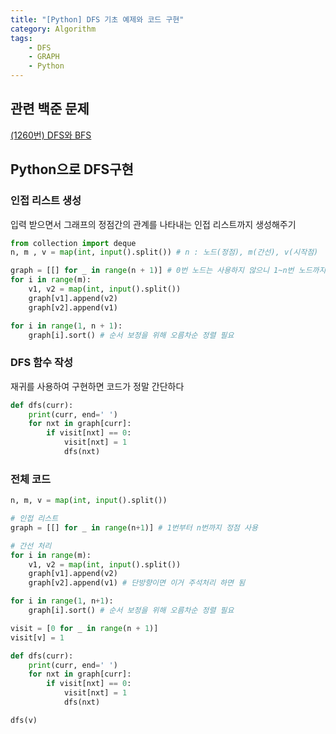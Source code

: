 ```yaml
---
title: "[Python] DFS 기초 예제와 코드 구현"
category: Algorithm
tags:
    - DFS
    - GRAPH
    - Python
---
```

## 관련 백준 문제
[(1260번) DFS와 BFS](https://www.acmicpc.net/problem/1260)   

## Python으로 DFS구현
### 인접 리스트 생성
입력 받으면서 그래프의 정점간의 관계를 나타내는 인접 리스트까지 생성해주기
```python
from collection import deque
n, m , v = map(int, input().split()) # n : 노드(정점), m(간선), v(시작점)

graph = [[] for _ in range(n + 1)] # 0번 노드는 사용하지 않으니 1~n번 노드까지 할당
for i in range(m):
    v1, v2 = map(int, input().split())
    graph[v1].append(v2)
    graph[v2].append(v1)

for i in range(1, n + 1):
    graph[i].sort() # 순서 보정을 위해 오름차순 정렬 필요
```

### DFS 함수 작성
재귀를 사용하여 구현하면 코드가 정말 간단하다
```python
def dfs(curr):
    print(curr, end=' ')
    for nxt in graph[curr]:
        if visit[nxt] == 0:
            visit[nxt] = 1
            dfs(nxt)
```

### 전체 코드
```python
n, m, v = map(int, input().split())

# 인접 리스트
graph = [[] for _ in range(n+1)] # 1번부터 n번까지 정점 사용

# 간선 처리
for i in range(m):
    v1, v2 = map(int, input().split())
    graph[v1].append(v2)
    graph[v2].append(v1) # 단방향이면 이거 주석처리 하면 됨

for i in range(1, n+1):
    graph[i].sort() # 순서 보정을 위해 오름차순 정렬 필요

visit = [0 for _ in range(n + 1)]
visit[v] = 1

def dfs(curr):
    print(curr, end=' ')
    for nxt in graph[curr]:
        if visit[nxt] == 0:
            visit[nxt] = 1
            dfs(nxt)

dfs(v)
```